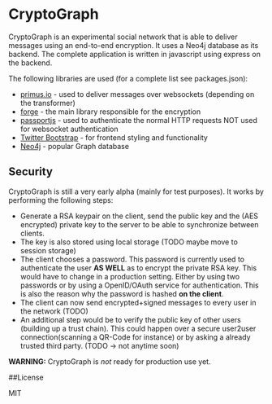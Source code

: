 # CryptoGraph

CryptoGraph is an experimental social network that is able to deliver messages using an end-to-end encryption. It uses a Neo4j database as its backend. The complete application is written in javascript using express on the backend.

The following libraries are used (for a complete list see packages.json):

- [primus.io](http://primus.io) - used to deliver messages over websockets (depending on the transformer)
- [forge](https://github.com/digitalbazaar/forge) - the main library responsible for the encryption
- [passportjs](http://passportjs.org/) - used to authenticate the normal HTTP requests NOT used for websocket authentication
- [Twitter Bootstrap](http://getbootstrap.com) - for frontend styling and functionality 
- [Neo4j](http://www.neo4j.org/) - popular Graph database

## Security

CryptoGraph is still a very early alpha (mainly for test purposes). It works by performing the following steps:

- Generate a RSA keypair on the client, send the public key and the (AES encrypted) private key to the server to be able to synchronize between clients.
- The key is also stored using local storage (TODO maybe move to session storage)
- The client chooses a password. This password is currently used to authenticate the user **AS WELL** as to encrypt the private RSA key. This would have to change in a production setting. Either by using two passwords or by using a OpenID/OAuth service for authentication. This is also the reason why the password is hashed **on the client**.
- The client can now send encrypted+signed messages to every user in the network (TODO)
- An additional step would be to verify the public key of other users (building up a trust chain). This could happen over a secure user2user connection(scanning a QR-Code for instance) or by asking a already trusted third party. (TODO -> not anytime soon)

**WARNING:** CryptoGraph is *not* ready for production use yet.

##License

MIT